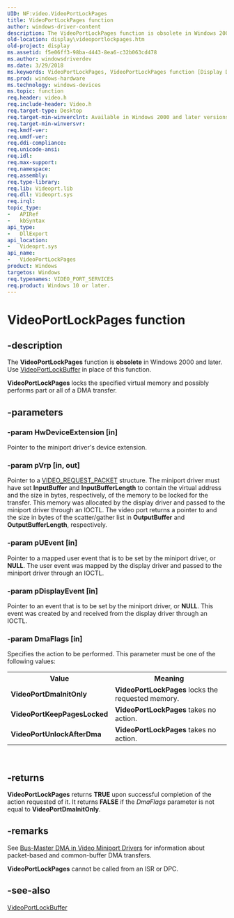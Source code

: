```yaml
---
UID: NF:video.VideoPortLockPages
title: VideoPortLockPages function
author: windows-driver-content
description: The VideoPortLockPages function is obsolete in Windows 2000 and later. Use VideoPortLockBuffer in place of this function.VideoPortLockPages locks the specified virtual memory and possibly performs part or all of a DMA transfer.
old-location: display\videoportlockpages.htm
old-project: display
ms.assetid: f5e06ff3-98ba-4443-8ea6-c32b063cd478
ms.author: windowsdriverdev
ms.date: 3/29/2018
ms.keywords: VideoPortLockPages, VideoPortLockPages function [Display Devices], VideoPort_Functions_47b202e0-2a8b-4fb0-9cf2-b4ef3ddb9ff4.xml, display.videoportlockpages, video/VideoPortLockPages
ms.prod: windows-hardware
ms.technology: windows-devices
ms.topic: function
req.header: video.h
req.include-header: Video.h
req.target-type: Desktop
req.target-min-winverclnt: Available in Windows 2000 and later versions of the Windows operating systems.
req.target-min-winversvr: 
req.kmdf-ver: 
req.umdf-ver: 
req.ddi-compliance: 
req.unicode-ansi: 
req.idl: 
req.max-support: 
req.namespace: 
req.assembly: 
req.type-library: 
req.lib: Videoprt.lib
req.dll: Videoprt.sys
req.irql: 
topic_type:
-	APIRef
-	kbSyntax
api_type:
-	DllExport
api_location:
-	Videoprt.sys
api_name:
-	VideoPortLockPages
product: Windows
targetos: Windows
req.typenames: VIDEO_PORT_SERVICES
req.product: Windows 10 or later.
---
```


# VideoPortLockPages function


## -description


The <b>VideoPortLockPages</b> function is <b>obsolete</b> in Windows 2000 and later. Use <a href="https://msdn.microsoft.com/library/windows/hardware/ff570326">VideoPortLockBuffer</a> in place of this function.

<b>VideoPortLockPages</b> locks the specified virtual memory and possibly performs part or all of a DMA transfer.


## -parameters




### -param HwDeviceExtension [in]

Pointer to the miniport driver's device extension.


### -param pVrp [in, out]

Pointer to a <a href="https://msdn.microsoft.com/library/windows/hardware/ff570547">VIDEO_REQUEST_PACKET</a> structure. The miniport driver must have set <b>InputBuffer</b> and <b>InputBufferLength</b> to contain the virtual address and the size in bytes, respectively, of the memory to be locked for the transfer. This memory was allocated by the display driver and passed to the miniport driver through an IOCTL. The video port returns a pointer to and the size in bytes of the scatter/gather list in <b>OutputBuffer</b> and <b>OutputBufferLength</b>, respectively.


### -param pUEvent [in]

Pointer to a mapped user event that is to be set by the miniport driver, or <b>NULL</b>. The user event was mapped by the display driver and passed to the miniport driver through an IOCTL.


### -param pDisplayEvent [in]

Pointer to an event that is to be set by the miniport driver, or <b>NULL</b>. This event was created by and received from the display driver through an IOCTL.


### -param DmaFlags [in]

Specifies the action to be performed. This parameter must be one of the following values:

<table>
<tr>
<th>Value</th>
<th>Meaning</th>
</tr>
<tr>
<td>
<b>VideoPortDmaInitOnly</b>

</td>
<td>
<b>VideoPortLockPages</b> locks the requested memory.

</td>
</tr>
<tr>
<td>
<b>VideoPortKeepPagesLocked</b>

</td>
<td>
<b>VideoPortLockPages</b> takes no action.

</td>
</tr>
<tr>
<td>
<b>VideoPortUnlockAfterDma</b>

</td>
<td>
<b>VideoPortLockPages</b> takes no action.

</td>
</tr>
</table>
 


## -returns



<b>VideoPortLockPages</b> returns <b>TRUE</b> upon successful completion of the action requested of it. It returns <b>FALSE</b> if the <i>DmaFlags</i> parameter is not equal to <b>VideoPortDmaInitOnly</b>.




## -remarks



See <a href="https://msdn.microsoft.com/fe6c2e16-d222-4948-b1df-34ed8d57d9d8">Bus-Master DMA in Video Miniport Drivers</a> for information about packet-based and common-buffer DMA transfers.

<b>VideoPortLockPages</b> cannot be called from an ISR or DPC.




## -see-also




<a href="https://msdn.microsoft.com/library/windows/hardware/ff570326">VideoPortLockBuffer</a>
 

 

